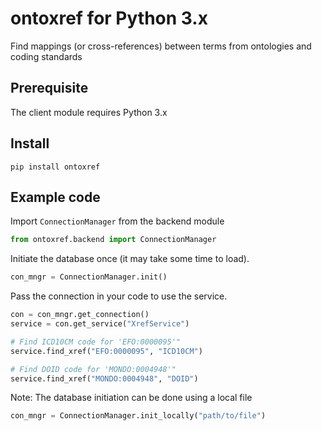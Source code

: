 # ontoxref for Python 3.x

Find mappings (or cross-references) between terms from ontologies and coding standards

## Prerequisite

The client module requires Python 3.x

## Install

```
pip install ontoxref
```

## Example code

Import `ConnectionManager` from the backend module
```python
from ontoxref.backend import ConnectionManager
```

Initiate the database once (it may take some time to load).
```python
con_mngr = ConnectionManager.init()
```

Pass the connection in your code to use the service.
```python
con = con_mngr.get_connection()
service = con.get_service("XrefService")

# Find ICD10CM code for 'EFO:0000095'"
service.find_xref("EFO:0000095", "ICD10CM")

# Find DOID code for 'MONDO:0004948'"
service.find_xref("MONDO:0004948", "DOID")
```

Note: The database initiation can be done using a local file
```python
con_mngr = ConnectionManager.init_locally("path/to/file")
```


